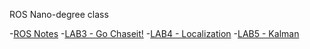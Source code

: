 ROS Nano-degree class

-[ROS Notes](./doc/README.md)
-[LAB3 - Go Chaseit!](./chase/README.md)
-[LAB4 - Localization](./localization/README.md)
-[LAB5 - Kalman](./localization/README.md)

